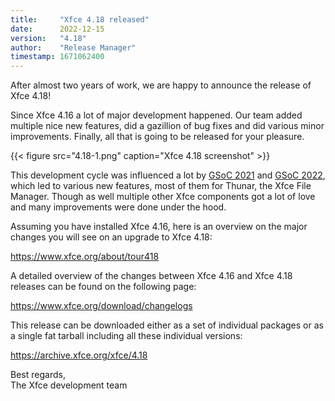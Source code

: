 ```yaml
---
title:     "Xfce 4.18 released"
date:      2022-12-15
version:   "4.18"
author:    "Release Manager"
timestamp: 1671062400
---
```


After almost two years of work, we are happy to announce the release of Xfce 4.18!

Since Xfce 4.16 a lot of major development happened. Our team added multiple nice new features, did a gazillion of bug fixes and did various minor improvements. Finally, all that is going to be released for your pleasure.

{{< figure src="4.18-1.png" caption="Xfce 4.18 screenshot" >}}

This development cycle was influenced a lot by <a href="https://summerofcode.withgoogle.com/archive/2021/organizations/5706869816950784">GSoC 2021</a> and <a href="https://summerofcode.withgoogle.com/programs/2022/organizations/xfce">GSoC 2022</a>, which led to various new features, most of them for Thunar, the Xfce File Manager. Though as well multiple other Xfce components got a lot of love and many improvements were done under the hood.

Assuming you have installed Xfce 4.16, here is an overview on the major changes you will see on an upgrade to Xfce 4.18:

<a href="https://www.xfce.org/about/tour418">https://www.xfce.org/about/tour418</a>

A detailed overview of the changes between Xfce 4.16 and Xfce 4.18 releases can be found on the following page:

<a href="https://www.xfce.org/download/changelogs/4.18">https://www.xfce.org/download/changelogs</a>

This release can be downloaded either as a set of individual packages or as a single fat tarball including all these individual versions:

<a href="https://archive.xfce.org/xfce/4.18">https://archive.xfce.org/xfce/4.18</a>

Best regards,<br />
The Xfce development team
